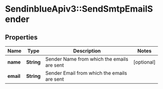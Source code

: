 # SendinblueApiv3::SendSmtpEmailSender

## Properties
Name | Type | Description | Notes
------------ | ------------- | ------------- | -------------
**name** | **String** | Sender Name from which the emails are sent | [optional] 
**email** | **String** | Sender Email from which the emails are sent | 


